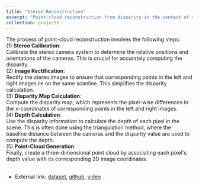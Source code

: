 ```yaml
---
title: "Stereo Reconstruction"
excerpt: "Point-cloud reconstruction from disparity in the context of stereo cameras refers to the process of creating a 3D representation of a scene using information obtained from two or more images captured by stereo cameras.. <br/><img src='/images/disparity_pcd_motorcycle.png'>"
collection: projects
---
```

The process of point-cloud reconstruction involves the following steps: <br>
(1) <b>Stereo Calibration</b>: <br>
Calibrate the stereo camera system to determine the relative positions and orientations of the cameras. This is crucial for accurately computing the disparity. <br>
(2) <b>Image Rectification</b>: <br>
Rectify the stereo images to ensure that corresponding points in the left and right images lie on the same scanline. This simplifies the disparity calculation. <br>
(3) <b>Disparity Map Calculation</b>: <br>
Compute the disparity map, which represents the pixel-wise differences in the x-coordinates of corresponding points in the left and right images. <br>
(4) <b>Depth Calculation</b>: <br>
Use the disparity information to calculate the depth of each pixel in the scene. This is often done using the triangulation method, where the baseline distance between the cameras and the disparity value are used to compute the depth. <br>
(5) <b>Point-Cloud Generation</b>: <br>
Finally, create a three-dimensional point cloud by associating each pixel's depth value with its corresponding 2D image coordinates. <br>
<br>

* External link: [dataset](https://vision.middlebury.edu/stereo/data/scenes2014/), [github](https://github.com/twwang97/Advanced-Computer-Vision-Homework), [video](https://youtu.be/ybpL50fBDeA)